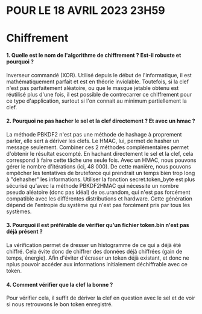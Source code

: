 # POUR LE 18 AVRIL 2023 23H59
# Chiffrement

#### 1. Quelle est le nom de l'algorithme de chiffrement ? Est-il robuste et pourquoi ?

Inverseur commandé (XOR). Utilisé depuis le début de l'informatique, il est mathématiquement parfait et est en théorie inviolable. Toutefois, si la clef n'est pas parfaitement aléatoire, ou que le masque jetable obtenu est réutilisé plus d'une fois, il est possible de contrecarrer ce chiffrement pour ce type d'application, surtout si l'on connait au minimum partiellement la clef.



#### 2. Pourquoi ne pas hacher le sel et la clef directement ? Et avec un hmac ?

La méthode PBKDF2 n'est pas une méthode de hashage à proprement parler, elle sert à dériver les clefs. Le HMAC, lui, permet de hasher un message seulement.
Combiner ces 2 méthodes complémentaires permet d'obtenir le résultat escompté.
En hachant directement le sel et la clef, cela correspond à faire cette tâche une seule fois. Avec un HMAC, nous pouvons gérer le nombre d'itérations (ici, 48 000). De cette manière, nous pouvons empêcher les tentatives de bruteforce qui prendrait un temps bien trop long à "dehasher" les informations.  Utiliser la fonction secret.token_byte est plus sécurisé qu'avec la méthode PBKDF2HMAC qui nécessite un nombre pseudo aléatoire (donc pas idéal) de os.urandom, qui n'est pas forcément compatible avec les différentes distributions et hardware. Cette génération dépend de l'entropie du système qui n'est pas forcément pris par tous les systèmes.


#### 3. Pourquoi il est préférable de vérifier qu'un fichier token.bin n'est pas déjà présent ?

La vérification permet de dresser un histogramme de ce qui a déjà été chiffré. Cela évite donc de chiffrer des données déjà chiffrées (gain de temps, énergie).
Afin d'éviter d'écraser un token déjà existant, et donc ne nplus pouvoir accéder aux informations initialement déchiffrable avec ce token.


#### 4. Comment vérifier que la clef la bonne ?

Pour vérifier cela, il suffit de dériver la clef en question avec le sel et de voir si nous retrouvons le bon token enregistré.